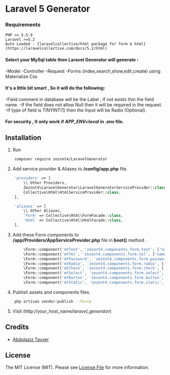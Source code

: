 # Laravel 5 Generator

### Requirements
    PHP >= 5.5.9
    Laravel >=5.2
    Auto Loaded : [laravelcollective/html package for form & html](https://laravelcollective.com/docs/5.2/html)

#### Select your MySql table then Laravel Generator will generate :
-Model
-Controller
-Request
-Forms (index,search,show,edit,create) using Materialize Css

#### It's a little bit smart , So it will do the following:
-Field comment in database will be the Label , if not exists thin the field name.
-If the field does not allow Null then it will be required in the request.
-If type of field is TINYINT(1) then the Input will be Radio (Optional).

#### For security , It only work if *APP_ENV=local* in .env file.

## Installation

1. Run
``` bash
    composer require zezont4/LaravelGenerator
```

2. Add service provider & Aliases to **/config/app.php** file.
``` php
    'providers' => [
        \\ Other Providers,
        Zezont4\LaravelGenerator\LaravelGeneratorServiceProvider::class,
        Collective\Html\HtmlServiceProvider::class,
    ],

    'aliases' => [
        \\ Other Aliases,
        'Form' => Collective\Html\FormFacade::class,
        'Html' => Collective\Html\HtmlFacade::class,
    ],
```

3. Add these Form components to  **/app/Providers/AppServiceProvider.php** file in **boot()** method .
``` php
        \Form::component('mtText', 'zezont4.components.form.text', ['name', 'label', 'value' => null, 'attributes' => []]);
        \Form::component('mtTel', 'zezont4.components.form.tel', ['name', 'label', 'value' => null, 'attributes' => []]);
        \Form::component('mtPassword', 'zezont4.components.form.password', ['name', 'label', 'attributes' => []]);
        \Form::component('mtRadio', 'zezont4.components.form.radio', ['name', 'label', 'value' => null, 'values', 'attributes' => []]);
        \Form::component('mtCheck', 'zezont4.components.form.check', ['name', 'label', 'value' => null, 'values', 'attributes' => []]);
        \Form::component('mtSelect', 'zezont4.components.form.select', ['name', 'label', 'value' => null, 'values', 'attributes' => []]);
        \Form::component('mtButton', 'zezont4.components.form.button', ['label', 'class' => 'waves-light btn']);
        \Form::component('mtStatic', 'zezont4.components.form.static', ['label', 'value']);
```

4. Publish assets and components files.
``` bash
    php artisan vendor:publish --force
```

5. Visit (http://your_host_name/*laravel_generator*)

## Credits

- [Abdulaziz Tayyer][link-author]

## License

The MIT License (MIT). Please see [License File](LICENSE.md) for more information.

[ico-version]: https://img.shields.io/packagist/v/zezont4/LaravelGenerator.svg?style=flat-square
[ico-license]: https://img.shields.io/badge/license-MIT-brightgreen.svg?style=flat-square
[ico-travis]: https://img.shields.io/travis/zezont4/LaravelGenerator/master.svg?style=flat-square
[ico-scrutinizer]: https://img.shields.io/scrutinizer/coverage/g/zezont4/LaravelGenerator.svg?style=flat-square
[ico-code-quality]: https://img.shields.io/scrutinizer/g/zezont4/LaravelGenerator.svg?style=flat-square
[ico-downloads]: https://img.shields.io/packagist/dt/zezont4/LaravelGenerator.svg?style=flat-square

[link-packagist]: https://packagist.org/packages/zezont4/LaravelGenerator
[link-travis]: https://travis-ci.org/zezont4/LaravelGenerator
[link-scrutinizer]: https://scrutinizer-ci.com/g/zezont4/LaravelGenerator/code-structure
[link-code-quality]: https://scrutinizer-ci.com/g/zezont4/LaravelGenerator
[link-downloads]: https://packagist.org/packages/zezont4/LaravelGenerator
[link-author]: https://github.com/zezont4
[link-contributors]: ../../contributors
